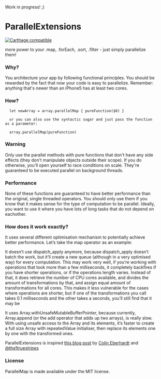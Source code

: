 
Work in progress! ;)

# ParallelExtensions

[![Carthage compatible](https://img.shields.io/badge/Carthage-compatible-4BC51D.svg?style=flat)](https://github.com/Carthage/Carthage)

more power to your .map, .forEach, .sort, .filter - just simply parallelize them!

### Why?

You architecture your app by following functional principles. You should be rewarded by the fact that now your code is easy to parallelize. Remember: anything that's newer than an iPhone5 has at least two cores.

### How?

      let newArray = array.parallelMap { pureFunction($0) }

      or you can also use the syntactic sugar and just pass the function as a parameter:

      array.parallelMap(pureFunction)

      
### Warning

Only use the parallel methods with pure functions that don't have any side effects (they don't manipulate objects outside their scope).
If you do otherwise, you'll open yourself to race conditions on scale. They're guaranteed to be executed parallel on background threads.

### Performance

None of these functions are guaranteed to have better performance than the original, single threaded operators.
You should only use them if you know that it makes sense for the type of computation to be parallel.
Ideally, you want to use it where you have lots of long tasks that do not depend on eachother.

### How does it work exactly?

It uses several different optimisation mechanism to potentially achieve better performance.
Let’s take the map operator as an example:

It doesn’t use dispatch_apply anymore, because dispatch_apply doesn’t batch the work, but it’ll create a new queue (although in a very optimised way) for every computation. This may work very well, if you’re working with operations that took more than a few milliseconds, it completely backfires if you have shorter operations, or if the operations length varies.
Instead of that, it does retrieve the number of CPU cores available, and divides the amount of transformations by that, and assign equal amount of transformations for all cores.
This makes it less vulnerable for the cases where operations are shorter, but if one of the transformations you call takes 0.1 milliseconds and the other takes a seconds, you’ll still find that it may be

It uses Array.withUnsafeMutableBufferPointer, because currently, Array.append (or the add operator that adds up two arrays), is really slow. With using unsafe access to the Array and its elements, it’s faster to create a full size Array with repeatedValue initialiser, then replace its elements one by one with the transformed ones.



ParallelExtensions is inspired [this blog post](http://blog.scottlogic.com/2014/10/29/concurrent-functional-swift.html) by [Colin Eberhardt](http://blog.scottlogic.com/ceberhardt/) and [@the1truestripes](https://twitter.com/the1truestripes)

### License

ParallelMap is made available under the MIT license.
